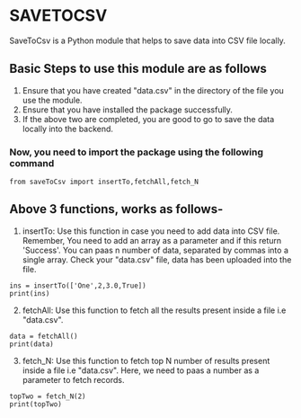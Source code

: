 # SAVETOCSV
SaveToCsv is a Python module that helps to save data into CSV file locally.  

## Basic Steps to use this module are as follows
1. Ensure that you have created "data.csv" in the directory of the file you use the module.
2. Ensure that you have installed the package successfully.
3. If the above two are completed, you are good to go to save the data locally into the backend.

### Now, you need to import the package using the following command
```
from saveToCsv import insertTo,fetchAll,fetch_N
```

## Above 3 functions, works as follows-
1. insertTo: Use this function in case you need to add data into CSV file. Remember, You need to add an array as a parameter and if this return 'Success'. You can paas n number of data, separated by commas into a single array. Check your "data.csv" file, data has been uploaded into the file. 
```
ins = insertTo(['One',2,3.0,True])
print(ins)
```

2. fetchAll: Use this function to fetch all the results present inside a file i.e "data.csv".
```
data = fetchAll()
print(data)
```

3. fetch_N: Use this function to fetch top N number of results present inside a file i.e "data.csv". Here, we need to paas a number as a parameter to fetch records. 
```
topTwo = fetch_N(2)
print(topTwo)
```
